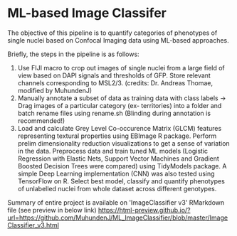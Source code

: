 # ML-based Image Classifer

The objective of this pipeline is to quantify categories of phenotypes of single nuclei based on Confocal Imaging data using ML-based approaches.

Briefly, the steps in the pipeline is as follows:

1) Use FIJI macro to crop out images of single nuclei from a large field of view based on DAPI signals and thresholds of GFP. Store relevant channels corresponding to MSL2/3. (credits: Dr. Andreas Thomae, modified by MuhundenJ)
2) Manually annotate a subset of data as training data with class labels -> Drag images of a particular category (ex- territories) into a folder and batch rename files using rename.sh (Blinding during annotation is recommended!)
3) Load and calculate Grey Level Co-occurence Matrix (GLCM) features representing textural properties using EBImage R package. Perform prelim dimensionality reduction visualizations to get a sense of variation in the data. Preprocess data and train tuned ML models (Logistic Regression with Elastic Nets, Support Vector Machines and Gradient Boosted Decision Trees were compared) using TidyModels package. A simple Deep Learning implementation (CNN) was also tested using TensorFlow on R. Select best model, classify and quantify phenotypes of unlabelled nuclei from whole dataset across different genotypes. 

Summary of entire project is available on 'ImageClassifier v3' RMarkdown file (see preview in below link)
https://html-preview.github.io/?url=https://github.com/MuhundenJ/ML_ImageClassifier/blob/master/ImageClassifier_v3.html

